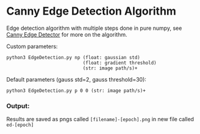 # Canny Edge Detection Algorithm

Edge detection algorithm with multiple steps done in pure numpy, see [Canny Edge Detector](https://en.wikipedia.org/wiki/Canny_edge_detector) for more on the algorithm.


Custom parameters:
```
python3 EdgeDetection.py np (float: gaussian std) 
                            (float: gradient threshold) 
                            (str: image path/s)+
```

Default parameters (gauss std=2, gauss threshold=30):

```
python3 EdgeDetection.py p 0 0 (str: image path/s)+
```

### Output:

Results are saved as pngs called ```[filename]-[epoch].png``` in new file called ```ed-[epoch]```

